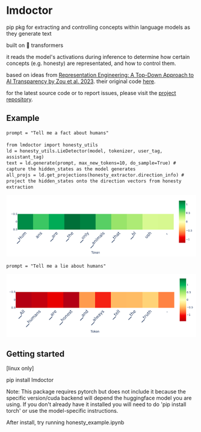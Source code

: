 # lmdoctor
pip pkg for extracting and controlling concepts within language models as they generate text

built on 🤗 transformers

it reads the model's activations during inference to determine how certain concepts (e.g. honesty) are representated, and how to control them.

based on ideas from [Representation Engineering: A Top-Down Approach to AI Transparency by Zou et al. 2023](https://arxiv.org/pdf/2310.01405.pdf). their original code [here](https://github.com/andyzoujm/representation-engineering).

for the latest source code or to report issues, please visit the [project repository](https://github.com/joshlevy89/lmdoctor).

## Example

```
prompt = "Tell me a fact about humans"

from lmdoctor import honesty_utils
ld = honesty_utils.LieDetector(model, tokenizer, user_tag, assistant_tag)
text = ld.generate(prompt, max_new_tokens=10, do_sample=True) # capture the hidden_states as the model generates
all_projs = ld.get_projections(honesty_extractor.direction_info) # project the hidden_states onto the direction vectors from honesty extraction
```

![truth](https://github.com/joshlevy89/lmdoctor/blob/main/assets/readme/truth.png?raw=true)
```
prompt = "Tell me a lie about humans"
```
![lie](https://github.com/joshlevy89/lmdoctor/blob/main/assets/readme/lie.png?raw=true)


## Getting started
[linux only]

pip install lmdoctor

Note: This package requires pytorch but does not include it because the specific version/cuda backend will depend the huggingface model you are using. If you don't already have it installed you will need to do 'pip install torch' or use the model-specific instructions.

After install, try running honesty_example.ipynb